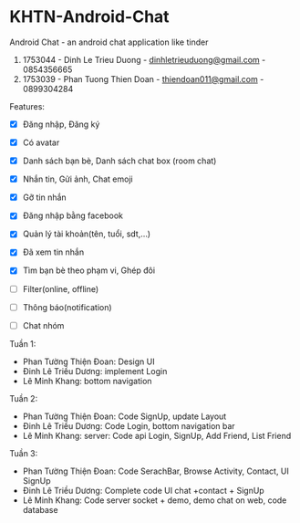 # KHTN-Android-Chat
Android Chat - an android chat application like tinder
1. 1753044 - Dinh Le Trieu Duong - dinhletrieuduong@gmail.com - 0854356665
2. 1753039 - Phan Tuong Thien Doan - thiendoan011@gmail.com - 0899304284

Features:
- [x] Đăng nhập, Đăng ký
- [x] Có avatar
- [x] Danh sách bạn bè, Danh sách chat box (room chat)
- [x] Nhắn tin, Gửi ảnh, Chat emoji
- [x] Gỡ tin nhắn
- [x] Đăng nhập bằng facebook
- [x] Quản lý tài khoản(tên, tuổi, sdt,…)
- [x] Đã xem tin nhắn
- [x] Tìm bạn bè theo phạm vi, Ghép đôi
- [ ] Filter(online, offline)
- [ ] Thông báo(notification)
- [ ] Chat nhóm


Tuần 1:
- Phan Tường Thiện Đoan: Design UI
- Đinh Lê Triều Dương: implement Login
- Lê Minh Khang: bottom navigation

Tuần 2:
- Phan Tường Thiện Đoan: Code SignUp, update Layout
- Đinh Lê Triều Dương: Code Login, bottom navigation bar
- Lê Minh Khang: server: Code api Login, SignUp, Add Friend, List Friend

Tuần 3:
- Phan Tường Thiện Đoan: Code SerachBar, Browse Activity, Contact, UI SignUp
- Đinh Lê Triều Dương: Complete code UI chat +contact + SignUp
- Lê Minh Khang:  Code server socket + demo, demo chat on web, code database


